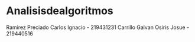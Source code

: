 # Analisisdealgoritmos

Ramirez Preciado Carlos Ignacio - 219431231
Carrillo Galvan Osiris Josue - 219440516
